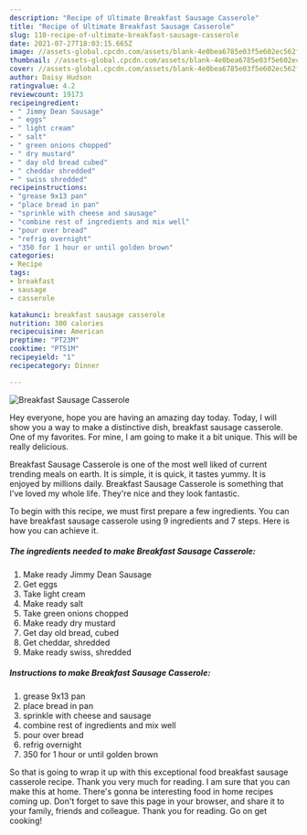 ```yaml
---
description: "Recipe of Ultimate Breakfast Sausage Casserole"
title: "Recipe of Ultimate Breakfast Sausage Casserole"
slug: 110-recipe-of-ultimate-breakfast-sausage-casserole
date: 2021-07-27T18:03:15.665Z
image: //assets-global.cpcdn.com/assets/blank-4e0bea6785e03f5e602ec562f230caae08da540cada707380b4fe1bbebba43da.png
thumbnail: //assets-global.cpcdn.com/assets/blank-4e0bea6785e03f5e602ec562f230caae08da540cada707380b4fe1bbebba43da.png
cover: //assets-global.cpcdn.com/assets/blank-4e0bea6785e03f5e602ec562f230caae08da540cada707380b4fe1bbebba43da.png
author: Daisy Hudson
ratingvalue: 4.2
reviewcount: 19173
recipeingredient:
- " Jimmy Dean Sausage"
- " eggs"
- " light cream"
- " salt"
- " green onions chopped"
- " dry mustard"
- " day old bread cubed"
- " cheddar shredded"
- " swiss shredded"
recipeinstructions:
- "grease 9x13 pan"
- "place bread in pan"
- "sprinkle with cheese and sausage"
- "combine rest of ingredients and mix well"
- "pour over bread"
- "refrig overnight"
- "350 for 1 hour or until golden brown"
categories:
- Recipe
tags:
- breakfast
- sausage
- casserole

katakunci: breakfast sausage casserole 
nutrition: 300 calories
recipecuisine: American
preptime: "PT23M"
cooktime: "PT51M"
recipeyield: "1"
recipecategory: Dinner

---
```



![Breakfast Sausage Casserole](//assets-global.cpcdn.com/assets/blank-4e0bea6785e03f5e602ec562f230caae08da540cada707380b4fe1bbebba43da.png)

Hey everyone, hope you are having an amazing day today. Today, I will show you a way to make a distinctive dish, breakfast sausage casserole. One of my favorites. For mine, I am going to make it a bit unique. This will be really delicious.



Breakfast Sausage Casserole is one of the most well liked of current trending meals on earth. It is simple, it is quick, it tastes yummy. It is enjoyed by millions daily. Breakfast Sausage Casserole is something that I've loved my whole life. They're nice and they look fantastic.


To begin with this recipe, we must first prepare a few ingredients. You can have breakfast sausage casserole using 9 ingredients and 7 steps. Here is how you can achieve it.

<!--inarticleads1-->

##### The ingredients needed to make Breakfast Sausage Casserole:

1. Make ready  Jimmy Dean Sausage
1. Get  eggs
1. Take  light cream
1. Make ready  salt
1. Take  green onions chopped
1. Make ready  dry mustard
1. Get  day old bread, cubed
1. Get  cheddar, shredded
1. Make ready  swiss, shredded




<!--inarticleads2-->

##### Instructions to make Breakfast Sausage Casserole:

1. grease 9x13 pan
1. place bread in pan
1. sprinkle with cheese and sausage
1. combine rest of ingredients and mix well
1. pour over bread
1. refrig overnight
1. 350 for 1 hour or until golden brown




So that is going to wrap it up with this exceptional food breakfast sausage casserole recipe. Thank you very much for reading. I am sure that you can make this at home. There's gonna be interesting food in home recipes coming up. Don't forget to save this page in your browser, and share it to your family, friends and colleague. Thank you for reading. Go on get cooking!
